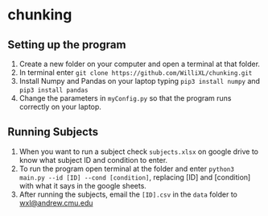 # chunking

## Setting up the program
1.  Create a new folder on your computer and open a terminal at that folder.
2. In terminal enter `git clone https://github.com/WilliXL/chunking.git`
3. Install Numpy and Pandas on your laptop typing `pip3 install numpy` and `pip3 install pandas`
4. Change the parameters in `myConfig.py` so that the program runs correctly on your laptop.

## Running Subjects
1. When you want to run a subject check `subjects.xlsx` on google drive to know what subject ID and condition to enter.
2. To run the program open terminal at the folder and enter `python3 main.py --id [ID] --cond [condition]`, replacing [ID] and [condition] with what it says in the google sheets.
3. After running the subjects, email the `[ID].csv` in the `data` folder to wxl@andrew.cmu.edu 
